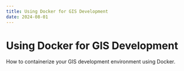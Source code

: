 ```yaml
---
title: Using Docker for GIS Development
date: 2024-08-01
---
```


# Using Docker for GIS Development

How to containerize your GIS development environment using Docker.
